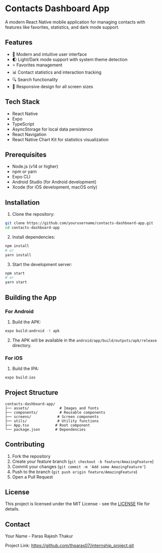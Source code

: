 # Contacts Dashboard App

A modern React Native mobile application for managing contacts with features like favorites, statistics, and dark mode support.

## Features

- 📱 Modern and intuitive user interface
- 🌓 Light/Dark mode support with system theme detection
- ⭐ Favorites management
- 📊 Contact statistics and interaction tracking
- 🔍 Search functionality
- 📱 Responsive design for all screen sizes

## Tech Stack

- React Native
- Expo
- TypeScript
- AsyncStorage for local data persistence
- React Navigation
- React Native Chart Kit for statistics visualization

## Prerequisites

- Node.js (v14 or higher)
- npm or yarn
- Expo CLI
- Android Studio (for Android development)
- Xcode (for iOS development, macOS only)

## Installation

1. Clone the repository:
```bash
git clone https://github.com/yourusername/contacts-dashboard-app.git
cd contacts-dashboard-app
```

2. Install dependencies:
```bash
npm install
# or
yarn install
```

3. Start the development server:
```bash
npm start
# or
yarn start
```

## Building the App

### For Android

1. Build the APK:
```bash
expo build:android -t apk
```

2. The APK will be available in the `android/app/build/outputs/apk/release` directory.

### For iOS

1. Build the IPA:
```bash
expo build:ios
```

## Project Structure

```
contacts-dashboard-app/
├── assets/              # Images and fonts
├── components/          # Reusable components
├── screens/            # Screen components
├── utils/              # Utility functions
├── App.tsx            # Root component
└── package.json       # Dependencies
```

## Contributing

1. Fork the repository
2. Create your feature branch (`git checkout -b feature/AmazingFeature`)
3. Commit your changes (`git commit -m 'Add some AmazingFeature'`)
4. Push to the branch (`git push origin feature/AmazingFeature`)
5. Open a Pull Request

## License

This project is licensed under the MIT License - see the [LICENSE](LICENSE) file for details.

## Contact

Your Name - Paras Rajesh Thakur

Project Link: https://github.com/thparas07/internship_project.git
